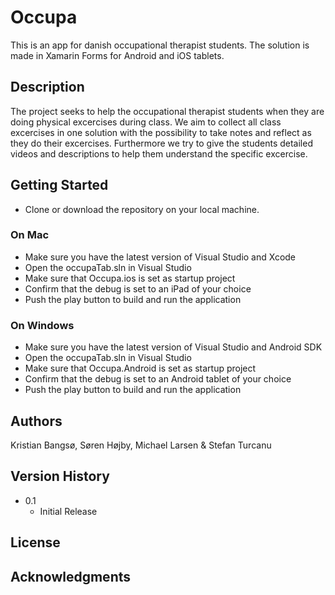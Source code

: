 # Occupa

This is an app for danish occupational therapist students. The solution is made in Xamarin Forms for Android and iOS tablets. 

## Description

The project seeks to help the occupational therapist students when they are doing physical excercises during class. We aim to collect all class excercises in one solution with the possibility to take notes and reflect as they do their excercises. Furthermore we try to give the students detailed videos and descriptions to help them understand the specific excercise. 

## Getting Started

* Clone or download the repository on your local machine.

### On Mac

* Make sure you have the latest version of Visual Studio and Xcode
* Open the occupaTab.sln in Visual Studio
* Make sure that Occupa.ios is set as startup project
* Confirm that the debug is set to an iPad of your choice
* Push the play button to build and run the application

### On Windows

* Make sure you have the latest version of Visual Studio and Android SDK
* Open the occupaTab.sln in Visual Studio
* Make sure that Occupa.Android is set as startup project
* Confirm that the debug is set to an Android tablet of your choice
* Push the play button to build and run the application

## Authors

Kristian Bangsø, Søren Højby, Michael Larsen & Stefan Turcanu

## Version History

* 0.1
    * Initial Release

## License


## Acknowledgments

